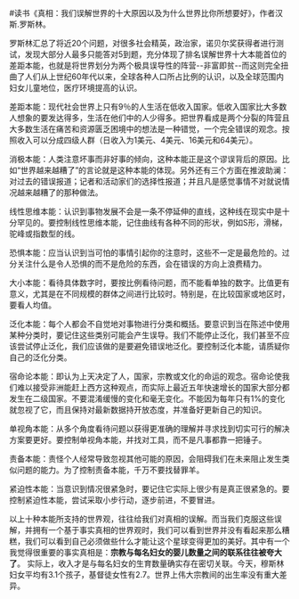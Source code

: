 \#读书《真相：我们误解世界的十大原因以及为什么世界比你所想要好》，作者汉斯.罗斯林。

罗斯林汇总了将近20个问题，对很多社会精英，政治家，诺贝尔奖获得者进行测试，发现大部分人最多只能答对5到题，充分体现了排名误解世界十大本能首位的差距本能，也就是将世界划分为两个极具误导性的阵营--非富即贫--而这则完全扭曲了人们从上世纪60年代以来，全球各种人口所占比例的认识，以及全球范围内妇女儿童地位，医疗环境提高的认识。

差距本能：现代社会世界上只有9％的人生活在低收入国家。低收入国家比大多数人想象的要发达得多，生活在他们中的人少得多。把世界看成是两个分裂的阵营且大多数生活在痛苦和资源匮乏困境中的想法是一种错觉，一个完全错误的观念。按照收入可以分成四级人群（日收入为1美元、4美元、16美元和64美元）。

消极本能：人类注意坏事而非好事的倾向，这种本能正是这个谬误背后的原因。比如“世界越来越糟了”的言论就是这种本能的体现。另外还有三个方面在推波助澜：对过去的错误报道；记者和活动家们的选择性报道；并且凡是感觉事情不对就说情况越来越糟了的那种做法。

线性思维本能：认识到事物发展不会是一条不停延伸的直线，这种线在现实中是十分罕见的。要控制线性思维本能，记住曲线有各种不同的形状，例如S形，滑梯，驼峰或指数型的线。

恐惧本能：应当认识到当可怕的事情引起你的注意时，这些不一定是最危险的。过分关注什么是令人恐惧的而不是危险的东西，会在错误的方向上浪费精力。

大小本能：看待具体数字时，要按比例看待问题，而不能看单独的数字。比值更有意义，尤其是在不同规模的群体之间进行比较时。特别是，在比较国家或地区时，要看人均值。

泛化本能：每个人都会不自觉地对事物进行分类和概括。要意识到当在陈述中使用某种分类时，要记住这些类别可能会产生误导。我们不能停止泛化，我们甚至不应该尝试停止泛化，我们应该做的是要避免错误地泛化。要控制泛化本能，请质疑你自己的泛化分类。

宿命论本能：即认为上天决定了人，国家，宗教或文化的命运的观念。宿命论使我们难以接受非洲能赶上西方这种观点，而实际上最近五年快速增长的国家大部分都发生在二级国家。不要混淆缓慢的变化和毫无变化。不能因为每年只有1%的变化就忽视了它，而且保持对最新数据持开放态度，并准备好更新自己的知识。

单视角本能：从多个角度看待问题以获得更准确的理解并寻求找到切实可行的解决方案要更好。要控制单视角本能，并找对工具，而不是凡事都靠一把锤子。

责备本能：责怪个人经常导致忽视其他可能的原因，会阻碍我们在未来阻止发生类似问题的能力。为了控制责备本能，千万不要找替罪羊。

紧迫性本能：当意识到情况很紧急时，要记住它实际上很少有是真正很紧急的。要控制紧迫性本能，尝试采取小步行动，逐步前进，不要冒进。

以上十种本能所支持的世界观，往往给我们对真相的误解。而当我们克服这些误解，并拥有一个基于事实真相的世界观时，我们可以看到世界并没有看起来那么糟糕，我们可以看到自己必须做些什么才能让这个星球变得更加的美好。其中有一个我觉得很重要的事实真相是：**宗教与每名妇女的婴儿数量之间的联系往往被夸大了**。 实际上，收入才是与每名妇女的生育数量确实存在密切关联。今天，穆斯林妇女平均有3.1个孩子，基督徒女性有2.7。世界上伟大宗教间的出生率没有重大差异。



